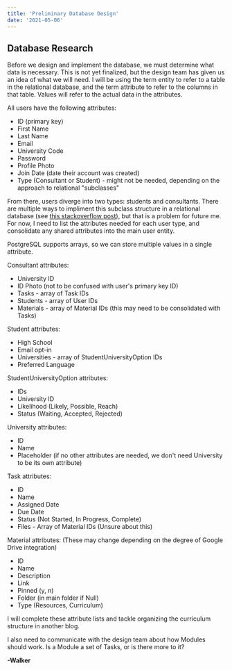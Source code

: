```yaml
---
title: 'Preliminary Database Design'
date: '2021-05-06'
---
```


## Database Research
Before we design and implement the database, we must determine what data is necessary. This is not yet finalized, but the design team has given us an idea of what we will need. I will be using the term entity to refer to a table in the relational database, and the term attribute to refer to the columns in that table. Values will refer to the actual data in the attributes.

All users have the following attributes:
* ID (primary key)
* First Name
* Last Name
* Email
* University Code
* Password
* Profile Photo
* Join Date (date their account was created)
* Type (Consultant or Student) - might not be needed, depending on the approach to relational "subclasses"

From there, users diverge into two types: students and consultants. There are multiple ways to impliment this subclass structure in a relational database \(see [this stackoverflow post](https://stackoverflow.com/questions/13749525/relational-database-design-multiple-user-types)\), but that is a problem for future me. For now, I need to list the attributes needed for each user type, and consolidate any shared attributes into the main user entity.

PostgreSQL supports arrays, so we can store multiple values in a single attribute.

Consultant attributes:
* University ID
* ID Photo (not to be confused with user's primary key ID)
* Tasks - array of Task IDs
* Students - array of User IDs
* Materials - array of Material IDs (this may need to be consolidated with Tasks)

Student attributes:
* High School
* Email opt-in
* Universities - array of StudentUniversityOption IDs
* Preferred Language

StudentUniversityOption attributes:
* IDs
* University ID
* Likelihood (Likely, Possible, Reach)
* Status (Waiting, Accepted, Rejected)

University attributes:
* ID
* Name
* Placeholder (if no other attributes are needed, we don't need University to be its own attribute)

Task attributes:
* ID
* Name
* Assigned Date
* Due Date
* Status (Not Started, In Progress, Complete)
* Files - Array of Material IDs (Unsure about this)

Material attributes: (These may change depending on the degree of Google Drive integration)
* ID
* Name
* Description
* Link
* Pinned (y, n)
* Folder (in main folder if Null)
* Type (Resources, Curriculum)


I will complete these attribute lists and tackle organizing the curriculum structure in another blog.

I also need to communicate with the design team about how Modules should work. Is a Module a set of Tasks, or is there more to it?

**-Walker**